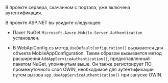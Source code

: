 В проекте сервера, скачанном с портала, уже включена аутентификация.

В проекте ASP.NET вы увидите следующее:

* Пакет NuGet `Microsoft.Azure.Mobile.Server.Authentication` установлен.

* В WebApiConfig.cs метод `UseDefaultConfiguration()` вызывается для объекта MobileAppConfiguration. Таким образом вызывается метод расширения `AddAppServiceAuthentication()`, предоставленный пакетом NuGet, упомянутым выше. Он также регистрирует ПО промежуточного слоя OWIN, необходимое для аутентификации путем вызова `app.UseAppServiceAuthentication()` при запуске OWIN.

<!---HONumber=July15_HO4-->